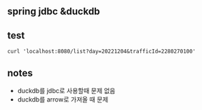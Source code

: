 ## spring jdbc &duckdb

## test

    curl 'localhost:8080/list?day=20221204&trafficId=2280270100'

## notes
- duckdb를 jdbc로 사용할때 문제 없음
- duckdb를 arrow로 가져올 때 문제